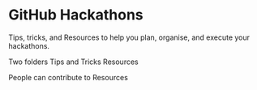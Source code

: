 # GitHub Hackathons
Tips, tricks, and Resources to help you plan, organise, and execute your hackathons.

Two folders
Tips and Tricks
Resources

People can contribute to Resources
